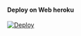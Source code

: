 
#### Deploy on Web heroku 
[![Deploy](https://www.herokucdn.com/deploy/button.svg)](https://heroku.com/deploy?template=https://github.com/ramadhani892/fasuborang)</br>


